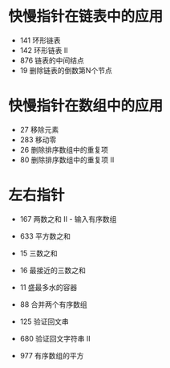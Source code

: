 # 快慢指针在链表中的应用

- 141 环形链表
- 142 环形链表 II
- 876 链表的中间结点
- 19 删除链表的倒数第N个节点

# 快慢指针在数组中的应用

- 27 移除元素
- 283 移动零
- 26 删除排序数组中的重复项
- 80 删除排序数组中的重复项 II

# 左右指针

- 167 两数之和 II - 输入有序数组

- 633 平方数之和

- 15 三数之和

- 16 最接近的三数之和 

- 11 盛最多水的容器

- 88 合并两个有序数组

- 125 验证回文串

- 680 验证回文字符串 Ⅱ

- 977 有序数组的平方

  

